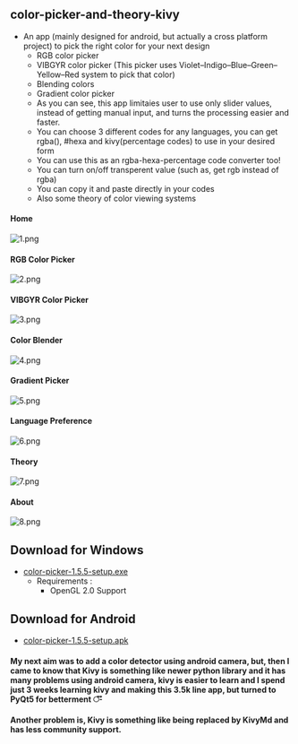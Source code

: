 ## color-picker-and-theory-kivy
* An app (mainly designed for android, but actually a cross platform project) to pick the right color for your next design
  * RGB color picker
  * VIBGYR color picker (This picker uses Violet–Indigo–Blue–Green–Yellow–Red system to pick that color)
  * Blending colors
  * Gradient color picker
  * As you can see, this app limitaies user to use only slider values, instead of getting manual input, and turns the processing easier and faster.
  * You can choose 3 different codes for any languages, you can get rgba(), #hexa and kivy(percentage codes) to use in your desired form
  * You can use this as an rgba-hexa-percentage code converter too!
  * You can turn on/off transperent value (such as, get rgb instead of rgba)
  * You can copy it and paste directly in your codes
  * Also some theory of color viewing systems

#### Home
![1.png](/img/1.png)
#### RGB Color Picker
![2.png](/img/2.png)
#### VIBGYR Color Picker
![3.png](/img/3.png)
#### Color Blender
![4.png](/img/4.png)
#### Gradient Picker
![5.png](/img/5.png)
#### Language Preference
![6.png](/img/6.png)
#### Theory
![7.png](/img/7.png)
#### About
![8.png](/img/8.png)

## Download for Windows
* [color-picker-1.5.5-setup.exe](https://drive.google.com/file/d/1957fTNeZaW0tdie-kGn8lFJBBwDMgMO7/view?usp=sharing)
  * Requirements :
    * OpenGL 2.0 Support
## Download for Android
* [color-picker-1.5.5-setup.apk](https://drive.google.com/file/d/1MVqXs4BCKJmE1BC-b1sYizjFLvSgCWjI/view?usp=sharing)

#### My next aim was to add a color detector using android camera, but, then I came to know that Kivy is something like newer python library and it has many problems using android camera, kivy is easier to learn and I spend just 3 weeks learning kivy and making this 3.5k line app, but turned to PyQt5 for betterment  ঁ-ঁ
#### Another problem is, Kivy is something like being replaced by KivyMd and has less community support.
